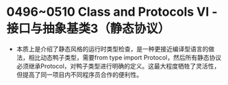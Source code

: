# 0496~0510 Class and Protocols VI - 接口与抽象基类3（静态协议）

 - 本质上是介绍了静态风格的运行时类型检查，是一种更接近编译型语言的做法，相比动态鸭子类型，需要from type import Protocol，然后所有静态协议必须继承Protocol，对鸭子类型进行明确的定义。这最大程度牺牲了灵活性，但提高了同一项目内不同程序员合作的便利性。
